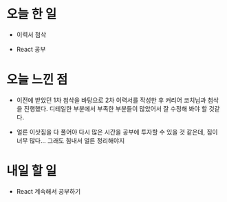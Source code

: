 # 오늘 한 일

-   이력서 첨삭

-   React 공부

# 오늘 느낀 점

-   이전에 받았던 1차 첨삭을 바탕으로 2차 이력서를 작성한 후 커리어 코치님과 첨삭을 진행했다. 디테일한 부분에서 부족한 부분들이 많았어서 잘 수정해 봐야 할 것같다.

-   얼른 이삿짐을 다 풀어야 다시 많은 시간을 공부에 투자할 수 있을 것 같은데, 짐이 너무 많다... 그래도 힘내서 얼른 정리해야지

# 내일 할 일

-   React 계속해서 공부하기
